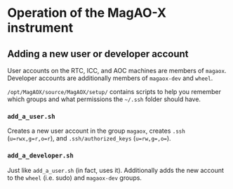 # Operation of the MagAO-X instrument

## Adding a new user or developer account

User accounts on the RTC, ICC, and AOC machines are members of `magaox`. Developer accounts are additionally members of `magaox-dev` and `wheel`.

`/opt/MagAOX/source/MagAOX/setup/` contains scripts to help you remember which groups and what permissions the `~/.ssh` folder should have.

### `add_a_user.sh`

Creates a new user account in the group `magaox`, creates `.ssh` (`u=rwx,g=r,o=r`), and `.ssh/authorized_keys` (`u=rw,g=,o=`).

### `add_a_developer.sh`

Just like `add_a_user.sh` (in fact, uses it). Additionally adds the new account to the `wheel` (i.e. sudo) and `magaox-dev` groups.
